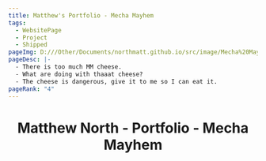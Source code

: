 ```yaml
---
title: Matthew's Portfolio - Mecha Mayhem
tags:
  - WebsitePage
  - Project
  - Shipped
pageImg: D:///Other/Documents/northmatt.github.io/src/image/Mecha%20Mayhem%20Title.png
pageDesc: |-
  - There is too much MM cheese. 
  - What are doing with thaaat cheese?
  - The cheese is dangerous, give it to me so I can eat it.
pageRank: "4"
---
```

# <center>Matthew North - Portfolio - Mecha Mayhem</center>
